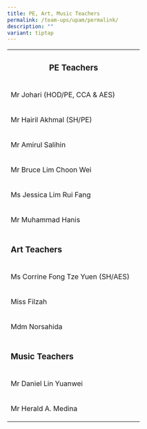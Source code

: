 ```yaml
---
title: PE, Art, Music Teachers
permalink: /team-ups/upam/permalink/
description: ""
variant: tiptap
---
```

<table><tbody><tr><th rowspan="1" colspan="2"><h3><strong>PE Teachers</strong></h3></th></tr><tr><td rowspan="1" colspan="1"><p>Mr Johari (HOD/PE, CCA &amp; AES)</p></td><td rowspan="1" colspan="1"><p></p></td></tr><tr><td rowspan="1" colspan="1"><p>Mr Hairil Akhmal (SH/PE)</p></td><td rowspan="1" colspan="1"><p></p></td></tr><tr><td rowspan="1" colspan="1"><p>Mr Amirul Salihin</p></td><td rowspan="1" colspan="1"><p></p></td></tr><tr><td rowspan="1" colspan="1"><p>Mr Bruce Lim Choon Wei&nbsp;&nbsp;</p></td><td rowspan="1" colspan="1"><p></p></td></tr><tr><td rowspan="1" colspan="1"><p>Ms Jessica Lim Rui Fang</p></td><td rowspan="1" colspan="1"><p></p></td></tr><tr><td rowspan="1" colspan="1"><p>Mr Muhammad Hanis</p></td><td rowspan="1" colspan="1"><p></p></td></tr><tr><td rowspan="1" colspan="2"><p></p><h3><strong>Art Teachers</strong></h3></td></tr><tr><td rowspan="1" colspan="1"><p>Ms Corrine Fong Tze Yuen (SH/AES)</p></td><td rowspan="1" colspan="1"><p></p></td></tr><tr><td rowspan="1" colspan="1"><p>Miss Filzah</p></td><td rowspan="1" colspan="1"><p></p></td></tr><tr><td rowspan="1" colspan="1"><p>Mdm Norsahida</p></td><td rowspan="1" colspan="1"><p></p></td></tr><tr><td rowspan="1" colspan="2"><p></p><h3><strong>Music Teachers</strong></h3></td></tr><tr><td rowspan="1" colspan="1"><p>Mr Daniel Lin Yuanwei&nbsp;</p></td><td rowspan="1" colspan="1"><p></p></td></tr><tr><td rowspan="1" colspan="1"><p>Mr Herald A. Medina&nbsp;&nbsp;</p></td><td rowspan="1" colspan="1"><p></p></td></tr></tbody></table><h3></h3><p></p>